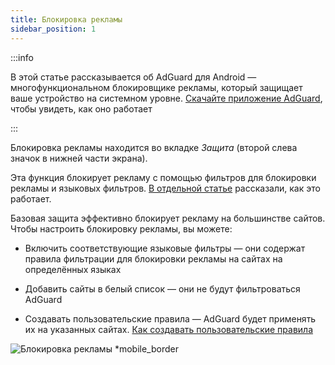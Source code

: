 ```yaml
---
title: Блокировка рекламы
sidebar_position: 1
---
```


:::info

В этой статье рассказывается об AdGuard для Android — многофункциональном блокировщике рекламы, который защищает ваше устройство на системном уровне. [Скачайте приложение AdGuard](https://agrd.io/download-kb-adblock), чтобы увидеть, как оно работает

:::

Блокировка рекламы находится во вкладке _Защита_ (второй слева значок в нижней части экрана).

Эта функция блокирует рекламу с помощью фильтров для блокировки рекламы и языковых фильтров. [В отдельной статье](/general/ad-filtering/how-ad-blocking-works) рассказали, как это работает.

Базовая защита эффективно блокирует рекламу на большинстве сайтов. Чтобы настроить блокировку рекламы, вы можете:

- Включить соответствующие языковые фильтры — они содержат правила фильтрации для блокировки рекламы на сайтах на определённых языках

- Добавить сайты в белый список — они не будут фильтроваться AdGuard

- Создавать пользовательские правила — AdGuard будет применять их на указанных сайтах. [Как создавать пользовательские правила](/general/ad-filtering/create-own-filters)

![Блокировка рекламы \*mobile\_border](https://cdn.adtidy.org/blog/new/o44x5ad_blocking.png)

